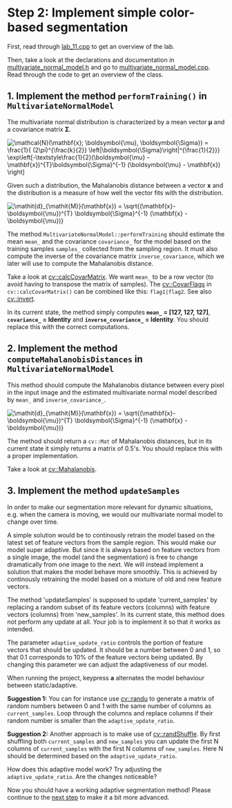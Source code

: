 # Step 2: Implement simple color-based segmentation
First, read through [lab_11.cpp](https://github.com/tek5030/lab_11/blob/master/lab_11.cpp) to get an overview of the lab.

Then, take a look at the declarations and documentation in [multivariate_normal_model.h](https://github.com/tek5030/lab_11/blob/master/multivariate_normal_model.h)
and go to [multivariate_normal_model.cpp](https://github.com/tek5030/lab_11/blob/master/multivariate_normal_model.cpp).
Read through the code to get an overview of the class.

## 1. Implement the method `performTraining()` in `MultivariateNormalModel`
The multivariate normal distribution is characterized by a mean vector **&mu;** and a covariance matrix **&Sigma;**.

![\mathcal{N}(\mathbf{x}; \boldsymbol{\mu}, \boldsymbol{\Sigma}) =
\frac{1}{ (2\pi)^{\frac{k}{2}} \left|\boldsymbol{\Sigma}\right|^{\frac{1}{2}}}
\exp\left[-\textstyle\frac{1}{2}(\boldsymbol{\mu} - \mathbf{x})^{T}\boldsymbol{\Sigma}^{-1}
(\boldsymbol{\mu} - \mathbf{x}) \right]](img/multivariate_normal_distribution.png)

Given such a distribution, the Mahalanobis distance between a vector **x** and the distribution is a measure of how 
well the vector fits with the distribution.

![\mathit{d}_{\mathit{M}}(\mathbf{x}) = \sqrt{(\mathbf{x}-\boldsymbol{\mu})^{T} \boldsymbol{\Sigma}^{-1} 
(\mathbf{x} - \boldsymbol{\mu})}](img/mahalanobis_distance.png)

The method `MultivariateNormalModel::performTraining` should estimate the mean `mean_` and the covariance `covariance_` for the model based on the training samples `samples_` collected from the sampling region.
It must also compute the inverse of the covariance matrix `inverse_covariance`, which we later will use to compute the Mahalanobis distance.

Take a look at [cv::calcCovarMatrix](https://docs.opencv.org/4.0.1/d2/de8/group__core__array.html#ga017122d912af19d7d0d2cccc2d63819f).
We want `mean_` to be a row vector (to avoid having to transpose the matrix of samples). 
The [cv::CovarFlags](https://docs.opencv.org/4.0.1/d0/de1/group__core.html#ga719ebd4a73f30f4fab258ab7616d0f0f) in `cv::calcCovarMatrix()` can be combined like this: `flag1|flag2`.
See also [cv::invert](https://docs.opencv.org/4.0.1/d2/de8/group__core__array.html#gad278044679d4ecf20f7622cc151aaaa2).

In its current state, the method simply computes **`mean_` = [127, 127, 127]**, **`covariance_` = Identity** and **`inverse_covariance_` = Identity**.
You should replace this with the correct computations.
 
## 2. Implement the method `computeMahalanobisDistances` in `MultivariateNormalModel`
This method should compute the Mahalanobis distance between every pixel in the input image and the estimated multivariate
normal model described by `mean_` and `inverse_covariance_`.

![\mathit{d}_{\mathit{M}}(\mathbf{x}) = \sqrt{(\mathbf{x}-\boldsymbol{\mu})^{T} \boldsymbol{\Sigma}^{-1} 
(\mathbf{x} - \boldsymbol{\mu})}](img/mahalanobis_distance.png)

The method should return a `cv::Mat` of Mahalanobis distances, but in its current state it simply returns a matrix of 0.5's.
You should replace this with a proper implementation.

Take a look at [cv::Mahalanobis](https://docs.opencv.org/4.0.1/d2/de8/group__core__array.html#ga4493aee129179459cbfc6064f051aa7d).


## 3. Implement the method `updateSamples`
In order to make our segmentation more relevant for dynamic situations, e.g. when the camera is moving, we would our 
multivariate normal model to change over time.

A simple solution would be to continously retrain the model based on the latest set of feature vectors from the sample region. 
This would make our model super adaptive. 
But since it is always based on feature vectors from a single image, the model (and the segmentation) is free to change 
dramatically from one image to the next.
We will instead implement a solution that makes the model behave more smoothly.
This is achieved by continously retraining the model based on a mixture of old and new feature vectors.

The method 'updateSamples' is supposed to update 'current_samples' by replacing a random subset of its feature vectors 
(columns) with feature vectors (columns) from 'new_samples'. 
In its current state, this method does not perform any update at all.
Your job is to implement it so that it works as intended.

The parameter `adaptive_update_ratio` controls the portion of feature vectors that should be updated.
It should be a number between 0 and 1, so that 0.1 corresponds to 10% of the feature vectors being updated.
By changing this parameter we can adjust the adaptiveness of our model.

When running the project, keypress **a** alternates the model behaviour between static/adaptive.

**Suggestion 1:**  You can for instance use [cv::randu]() to generate a matrix of random numbers between 0 and 1 with the
same number of columns as `current_samples`. Loop through the columns and replace columns if their random number is smaller than
the `adaptive_update_ratio`.

**Suggestion 2:** Another approach is to make use of [cv::randShuffle](). By first shuffling both `current_samples` and `new_samples` you
can update the first N columns of `current_samples` with the first N columns of `new_samples`. Here N should be determined based
on the `adaptive_update_ratio`.

How does this adaptive model work? Try adjusting the `adaptive_update_ratio`. Are the changes noticeable?

Now you should have a working adaptive segmentation method!
Please continue to the [next step](3-further-work.md) to make it a bit more advanced.